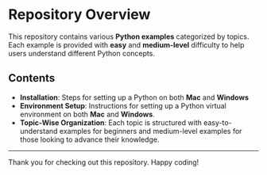 # Repository Overview

This repository contains various **Python examples** categorized by topics. Each example is provided with **easy** and **medium-level** difficulty to help users understand different Python concepts.

## Contents

- **Installation**: Steps  for setting up a Python  on both **Mac** and **Windows**
- **Environment Setup**: Instructions for setting up a Python virtual environment on both **Mac** and **Windows**.
- **Topic-Wise Organization**: Each topic is structured with easy-to-understand examples for beginners and medium-level examples for those looking to advance their knowledge.


---

Thank you for checking out this repository. Happy coding!
